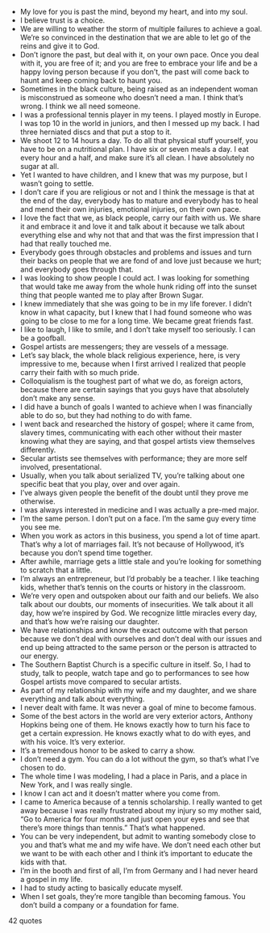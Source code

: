  - My love for you is past the mind, beyond my heart, and into my soul.
 - I believe trust is a choice.
 - We are willing to weather the storm of multiple failures to achieve a goal. We’re so convinced in the destination that we are able to let go of the reins and give it to God.
 - Don’t ignore the past, but deal with it, on your own pace. Once you deal with it, you are free of it; and you are free to embrace your life and be a happy loving person because if you don’t, the past will come back to haunt and keep coming back to haunt you.
 - Sometimes in the black culture, being raised as an independent woman is misconstrued as someone who doesn’t need a man. I think that’s wrong. I think we all need someone.
 - I was a professional tennis player in my teens. I played mostly in Europe. I was top 10 in the world in juniors, and then I messed up my back. I had three herniated discs and that put a stop to it.
 - We shoot 12 to 14 hours a day. To do all that physical stuff yourself, you have to be on a nutritional plan. I have six or seven meals a day. I eat every hour and a half, and make sure it’s all clean. I have absolutely no sugar at all.
 - Yet I wanted to have children, and I knew that was my purpose, but I wasn’t going to settle.
 - I don’t care if you are religious or not and I think the message is that at the end of the day, everybody has to mature and everybody has to heal and mend their own injuries, emotional injuries, on their own pace.
 - I love the fact that we, as black people, carry our faith with us. We share it and embrace it and love it and talk about it because we talk about everything else and why not that and that was the first impression that I had that really touched me.
 - Everybody goes through obstacles and problems and issues and turn their backs on people that we are fond of and love just because we hurt; and everybody goes through that.
 - I was looking to show people I could act. I was looking for something that would take me away from the whole hunk riding off into the sunset thing that people wanted me to play after Brown Sugar.
 - I knew immediately that she was going to be in my life forever. I didn’t know in what capacity, but I knew that I had found someone who was going to be close to me for a long time. We became great friends fast.
 - I like to laugh, I like to smile, and I don’t take myself too seriously. I can be a goofball.
 - Gospel artists are messengers; they are vessels of a message.
 - Let’s say black, the whole black religious experience, here, is very impressive to me, because when I first arrived I realized that people carry their faith with so much pride.
 - Colloquialism is the toughest part of what we do, as foreign actors, because there are certain sayings that you guys have that absolutely don’t make any sense.
 - I did have a bunch of goals I wanted to achieve when I was financially able to do so, but they had nothing to do with fame.
 - I went back and researched the history of gospel; where it came from, slavery times, communicating with each other without their master knowing what they are saying, and that gospel artists view themselves differently.
 - Secular artists see themselves with performance; they are more self involved, presentational.
 - Usually, when you talk about serialized TV, you’re talking about one specific beat that you play, over and over again.
 - I’ve always given people the benefit of the doubt until they prove me otherwise.
 - I was always interested in medicine and I was actually a pre-med major.
 - I’m the same person. I don’t put on a face. I’m the same guy every time you see me.
 - When you work as actors in this business, you spend a lot of time apart. That’s why a lot of marriages fail. It’s not because of Hollywood, it’s because you don’t spend time together.
 - After awhile, marriage gets a little stale and you’re looking for something to scratch that a little.
 - I’m always an entrepreneur, but I’d probably be a teacher. I like teaching kids, whether that’s tennis on the courts or history in the classroom.
 - We’re very open and outspoken about our faith and our beliefs. We also talk about our doubts, our moments of insecurities. We talk about it all day, how we’re inspired by God. We recognize little miracles every day, and that’s how we’re raising our daughter.
 - We have relationships and know the exact outcome with that person because we don’t deal with ourselves and don’t deal with our issues and end up being attracted to the same person or the person is attracted to our energy.
 - The Southern Baptist Church is a specific culture in itself. So, I had to study, talk to people, watch tape and go to performances to see how Gospel artists move compared to secular artists.
 - As part of my relationship with my wife and my daughter, and we share everything and talk about everything.
 - I never dealt with fame. It was never a goal of mine to become famous.
 - Some of the best actors in the world are very exterior actors, Anthony Hopkins being one of them. He knows exactly how to turn his face to get a certain expression. He knows exactly what to do with eyes, and with his voice. It’s very exterior.
 - It’s a tremendous honor to be asked to carry a show.
 - I don’t need a gym. You can do a lot without the gym, so that’s what I’ve chosen to do.
 - The whole time I was modeling, I had a place in Paris, and a place in New York, and I was really single.
 - I know I can act and it doesn’t matter where you come from.
 - I came to America because of a tennis scholarship. I really wanted to get away because I was really frustrated about my injury so my mother said, “Go to America for four months and just open your eyes and see that there’s more things than tennis.” That’s what happened.
 - You can be very independent, but admit to wanting somebody close to you and that’s what me and my wife have. We don’t need each other but we want to be with each other and I think it’s important to educate the kids with that.
 - I’m in the booth and first of all, I’m from Germany and I had never heard a gospel in my life.
 - I had to study acting to basically educate myself.
 - When I set goals, they’re more tangible than becoming famous. You don’t build a company or a foundation for fame.

42 quotes